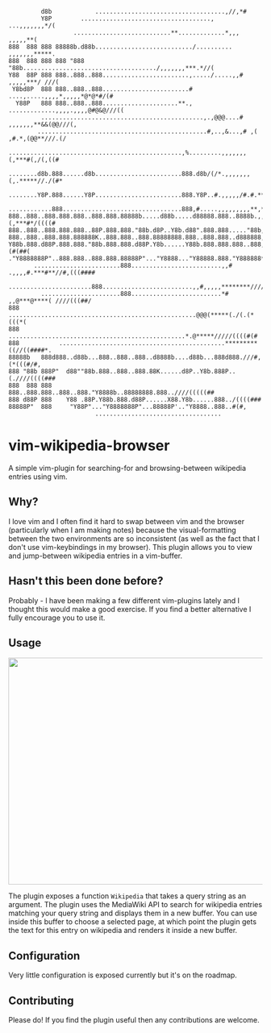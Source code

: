 ```
         d8b            ....................................,//,*#
         Y8P        ...................................., ...,,,,,,,*/(
                  ...........................**.............*,,, ,,,,,**(
888  888 888 88888b.d88b.........................../.......... ,,,,,,,*****.
888  888 888 888 "888 "88b...................................../,,,,,,,***.*//(
Y88  88P 888 888..888..888........................,...../.....,,# ,,,,,***/ ///(
 Y8bd8P  888 888..888..888........................# ....,.....,,,,*,,,,,*@*@*#/(#
  Y88P   888 888..888..888.....................**., .............,,,,.,,,,@#@&@///((
         .............................................,.,@@@....# ,,,,,,,**&&(@@///(,
        ...............................................#,..,&...,# ,( ,#.*,(@@**///.(/
       ................................................,%.........,,,,,,,(,***#(,/(,((#
      ........d8b.888......d8b........................888.d8b/(/*.,,,,,,,(,.*****//./(#*
      ........Y8P.888......Y8P........................888.Y8P..#.,,,,,/#.#.*****///((((/
      ............888.................................888,#.....,,,,,,,,,**,**##./(((((#
888..888..888.888.888..888.888.88888b.....d88b.....d88888.888..8888b.,,,,**(,***#*/((((#
888..888..888.888.888..88P.888.888."88b.d8P..Y8b.d88".888.888....."88b,,,****#//.//(((##
888..888..888.888.888888K..888.888..888.88888888.888..888.888..d888888,,****#./////(((/#
Y88b.888.d88P.888.888."88b.888.888.d88P.Y8b......Y88b.888.888.888..888,*****#,//#*(#(##(
."Y8888888P"..888.888..888.888.88888P"..."Y8888..."Y88888.888."Y888888******/#.//(((###
       ........................888.........................,,# .,,,,#.***#**//#,(((####
        .......................888.........................,,#,,,,,********////((((###
         ......................888.........................*# ,,@***@****( ////(((##/
888        ....................................................@@@(*****(./(.(*(((*(
888          .................................................*.@*****/////((((#(#
888           ..............................................*********((//((####*.
88888b   888d888..d88b...888..888..888..d8888b....d88b...888d888.///#,(*(((#/#,
888 "88b 888P"  d88""88b.888..888..888.88K......d8P..Y8b.888P..(.////((((###
888  888 888    888..888.888..888..888."Y8888b..88888888.888..////(((((##
888 d88P 888    Y88 .88P.Y88b.888.d88P......X88.Y8b......888../((((###
88888P"  888     "Y88P"..."Y8888888P"...88888P'.."Y8888..888..#(#,
                        ...................................
```

<h1>vim-wikipedia-browser</h1>
A simple vim-plugin for searching-for and browsing-between wikipedia entries using vim.

<h2>Why?</h2>
I love vim and I often find it hard to swap between vim and the browser (particularly when I am making notes) because the visual-formatting between the two environments are so inconsistent (as well as the fact that I don't use vim-keybindings in my browser). This plugin allows you to view and jump-between wikipedia entries in a vim-buffer.

<h2>Hasn't this been done before?</h2>
Probably - I have been making a few different vim-plugins lately and I thought this would make a good exercise. If you find a better alternative I fully encourage you to use it.

<h2> Usage </h2>
<img src="https://github.com/el-iot/vim-wikipedia-browser/blob/master/assets/demo.gif" width="800" height="450" />

The plugin exposes a function <code>Wikipedia</code> that takes a query string as an argument. The plugin uses the MediaWiki API to search for wikipedia entries matching your query string and displays them in a new buffer. You can use <code><Cr></code> inside this buffer to choose a selected page, at which point the plugin gets the text for this entry on wikipedia and renders it inside a new buffer.

<h2>Configuration</h2>
Very little configuration is exposed currently but it's on the roadmap.

<h2>Contributing</h2>
Please do! If you find the plugin useful then any contributions are welcome.

